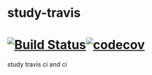 # study-travis

# [![Build Status](https://travis-ci.org/logique233/study-travis.svg?branch=master)](https://travis-ci.org/logique233/study-travis)[![codecov](https://codecov.io/gh/logique233/study-travis/branch/master/graph/badge.svg)](https://codecov.io/gh/logique233/study-travis)

study travis ci and ci
